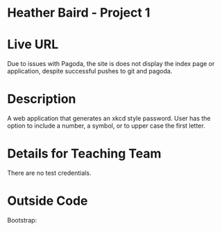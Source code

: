 <h1>Heather Baird - Project 1</h1>

<h1>Live URL</h1>
<http://p2-heather.gopagoda.com>
Due to issues with Pagoda, the site is does not display the 
index page or application, despite successful pushes to git and pagoda.

<h1>Description</h1>
A web application that generates an xkcd style password. User has the option to include a number, a symbol, or to upper case the first letter.

<h1>Details for Teaching Team</h1>
There are no test credentials.

<h1>Outside Code</h1>
Bootstrap: <http://getbootstrap.com/>
